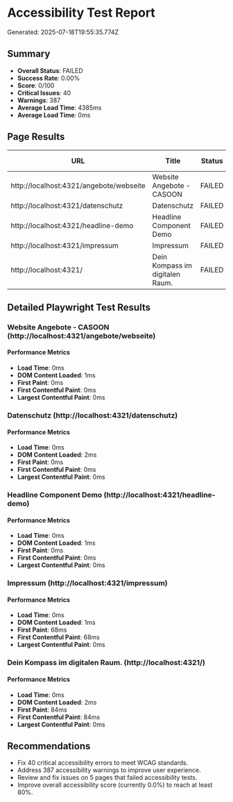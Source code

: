 # Accessibility Test Report
Generated: 2025-07-18T19:55:35.774Z

## Summary
- **Overall Status**: FAILED
- **Success Rate**: 0.00%
- **Score**: 0/100
- **Critical Issues**: 40
- **Warnings**: 387
- **Average Load Time**: 4385ms
- **Average Load Time**: 0ms

## Page Results

| URL | Title | Status | Load Time | Errors | Warnings | Pa11y Score | Performance | Keyboard | Contrast | Focus |
|-----|-------|--------|-----------|--------|----------|-------------|-------------|----------|----------|-------|
| http://localhost:4321/angebote/webseite | Website Angebote - CASOON | FAILED | 5590ms | 11 | 59 | N/A | N/A | 0 | 0 | 0 |
| http://localhost:4321/datenschutz | Datenschutz | FAILED | 3930ms | 2 | 54 | N/A | N/A | 0 | 0 | 0 |
| http://localhost:4321/headline-demo | Headline Component Demo | FAILED | 4010ms | 6 | 59 | N/A | N/A | 0 | 0 | 0 |
| http://localhost:4321/impressum | Impressum | FAILED | 3838ms | 2 | 54 | N/A | N/A | 0 | 0 | 0 |
| http://localhost:4321/ | Dein Kompass im digitalen Raum. | FAILED | 4555ms | 19 | 161 | N/A | N/A | 0 | 0 | 0 |

## Detailed Playwright Test Results

### Website Angebote - CASOON (http://localhost:4321/angebote/webseite)

#### Performance Metrics
- **Load Time**: 0ms
- **DOM Content Loaded**: 1ms
- **First Paint**: 0ms
- **First Contentful Paint**: 0ms
- **Largest Contentful Paint**: 0ms

### Datenschutz (http://localhost:4321/datenschutz)

#### Performance Metrics
- **Load Time**: 0ms
- **DOM Content Loaded**: 2ms
- **First Paint**: 0ms
- **First Contentful Paint**: 0ms
- **Largest Contentful Paint**: 0ms

### Headline Component Demo (http://localhost:4321/headline-demo)

#### Performance Metrics
- **Load Time**: 0ms
- **DOM Content Loaded**: 1ms
- **First Paint**: 0ms
- **First Contentful Paint**: 0ms
- **Largest Contentful Paint**: 0ms

### Impressum (http://localhost:4321/impressum)

#### Performance Metrics
- **Load Time**: 0ms
- **DOM Content Loaded**: 1ms
- **First Paint**: 68ms
- **First Contentful Paint**: 68ms
- **Largest Contentful Paint**: 0ms

### Dein Kompass im digitalen Raum. (http://localhost:4321/)

#### Performance Metrics
- **Load Time**: 0ms
- **DOM Content Loaded**: 2ms
- **First Paint**: 84ms
- **First Contentful Paint**: 84ms
- **Largest Contentful Paint**: 0ms

## Recommendations

- Fix 40 critical accessibility errors to meet WCAG standards.
- Address 387 accessibility warnings to improve user experience.
- Review and fix issues on 5 pages that failed accessibility tests.
- Improve overall accessibility score (currently 0.0%) to reach at least 80%.
